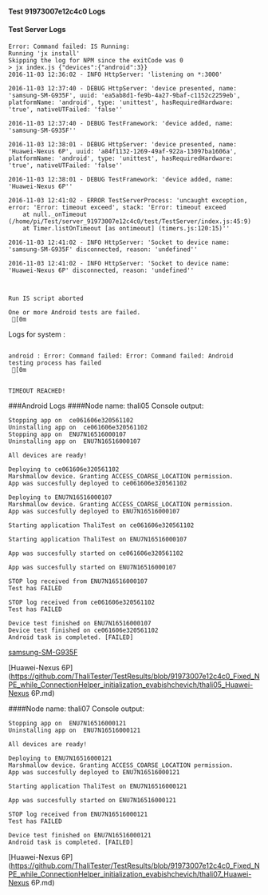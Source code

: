 #### Test 91973007e12c4c0 Logs

#### Test Server Logs
```
Error: Command failed: IS Running:
Running 'jx install'
Skipping the log for NPM since the exitCode was 0
> jx index.js {"devices":{"android":3}}
2016-11-03 12:36:02 - INFO HttpServer: 'listening on *:3000'

2016-11-03 12:37:40 - DEBUG HttpServer: 'device presented, name: 'samsung-SM-G935F', uuid: 'ea5ab8d1-fe9b-4a27-9baf-c1152c2259eb', platformName: 'android', type: 'unittest', hasRequiredHardware: 'true', nativeUTFailed: 'false''

2016-11-03 12:37:40 - DEBUG TestFramework: 'device added, name: 'samsung-SM-G935F''

2016-11-03 12:38:01 - DEBUG HttpServer: 'device presented, name: 'Huawei-Nexus 6P', uuid: 'a84f1132-1269-49af-922a-13097ba1606a', platformName: 'android', type: 'unittest', hasRequiredHardware: 'true', nativeUTFailed: 'false''

2016-11-03 12:38:01 - DEBUG TestFramework: 'device added, name: 'Huawei-Nexus 6P''

2016-11-03 12:41:02 - ERROR TestServerProcess: 'uncaught exception, error: 'Error: timeout exceed', stack: 'Error: timeout exceed
    at null._onTimeout (/home/pi/Test/server_91973007e12c4c0/test/TestServer/index.js:45:9)
    at Timer.listOnTimeout [as ontimeout] (timers.js:120:15)''

2016-11-03 12:41:02 - INFO HttpServer: 'Socket to device name: 'samsung-SM-G935F' disconnected, reason: 'undefined''

2016-11-03 12:41:02 - INFO HttpServer: 'Socket to device name: 'Huawei-Nexus 6P' disconnected, reason: 'undefined''


 
Run IS script aborted
 
One or more Android tests are failed.
 [0m

```


Logs for system : 
```

android : Error: Command failed: Error: Command failed: Android testing process has failed
 [0m


TIMEOUT REACHED!
```
###Android Logs
####Node name: thali05
Console output:
```
Stopping app on  ce061606e320561102
Uninstalling app on  ce061606e320561102
Stopping app on  ENU7N16516000107
Uninstalling app on  ENU7N16516000107

All devices are ready!

Deploying to ce061606e320561102
Marshmallow device. Granting ACCESS_COARSE_LOCATION permission.
App was succesfully deployed to ce061606e320561102

Deploying to ENU7N16516000107
Marshmallow device. Granting ACCESS_COARSE_LOCATION permission.
App was succesfully deployed to ENU7N16516000107

Starting application ThaliTest on ce061606e320561102

Starting application ThaliTest on ENU7N16516000107

App was succesfully started on ce061606e320561102

App was succesfully started on ENU7N16516000107

STOP log received from ENU7N16516000107
Test has FAILED

STOP log received from ce061606e320561102
Test has FAILED

Device test finished on ENU7N16516000107 
Device test finished on ce061606e320561102 
Android task is completed. [FAILED]
```
[samsung-SM-G935F](https://github.com/ThaliTester/TestResults/blob/91973007e12c4c0_Fixed_NPE_while_ConnectionHelper_initialization_evabishchevich/thali05_samsung-SM-G935F.md)

[Huawei-Nexus 6P](https://github.com/ThaliTester/TestResults/blob/91973007e12c4c0_Fixed_NPE_while_ConnectionHelper_initialization_evabishchevich/thali05_Huawei-Nexus 6P.md)

####Node name: thali07
Console output:
```
Stopping app on  ENU7N16516000121
Uninstalling app on  ENU7N16516000121

All devices are ready!

Deploying to ENU7N16516000121
Marshmallow device. Granting ACCESS_COARSE_LOCATION permission.
App was succesfully deployed to ENU7N16516000121

Starting application ThaliTest on ENU7N16516000121

App was succesfully started on ENU7N16516000121

STOP log received from ENU7N16516000121
Test has FAILED

Device test finished on ENU7N16516000121 
Android task is completed. [FAILED]
```
[Huawei-Nexus 6P](https://github.com/ThaliTester/TestResults/blob/91973007e12c4c0_Fixed_NPE_while_ConnectionHelper_initialization_evabishchevich/thali07_Huawei-Nexus 6P.md)




